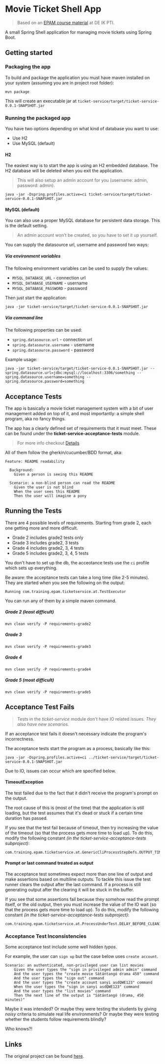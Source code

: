 # Movie Ticket Shell App 

> Based on an [EPAM course material](https://github.com/epam-deik-cooperation/epam-deik-java-dev/tree/main/final) at DE IK PTI.

A small Spring Shell application for managing movie tickets using Spring Boot. 

## Getting started

### Packaging the app

To build and package the application you must have maven installed on your system 
(assuming you are in project root folder):

```
mvn package
```

This will create an executable jar at `ticket-service/target/ticket-service-0.0.1-SNAPSHOT.jar` 

### Running the packaged app

You have two options depending on what kind of database you want to use:
* Use H2
* Use MySQL (default)

#### H2

The easiest way is to start the app is using an H2 embedded database.
The H2 database will be deleted when you exit the application.

> This will also setup an admin account for you (username: admin, password: admin).

```
java -jar -Dspring.profiles.active=ci ticket-service/target/ticket-service-0.0.1-SNAPSHOT.jar
```

#### MySQL (default)

You can also use a proper MySQL database for persistent data storage. This is the default setting.

> An admin account won't be created, so you have to set it up yourself.

You can supply the datasource url, username and password two ways:

##### Via environment variables

The following environment variables can be used to supply the values:
* `MYSQL_DATABASE_URL` - connection url
* `MYSQL_DATABASE_USERNAME` - username
* `MYSQL_DATABASE_PASSWORD` - password

Then just start the application:

```
java -jar ticket-service/target/ticket-service-0.0.1-SNAPSHOT.jar 
```

##### Via command line

The following properties can be used:
* `spring.datasource.url` - connection url
* `spring.datasource.username` - username
* `spring.datasource.password` - password

Example usage:

```
java -jar ticket-service/target/ticket-service-0.0.1-SNAPSHOT.jar --spring.datasource.url=jdbc:mysql://localhost:3306/something --spring.datasource.username=something --spring.datasource.password=something 
```

## Acceptance Tests

The app is basically a movie ticket management system with a bit of user management added on top of it, 
and most importantly: a simple shell program, aka no fancy things.

The app has a clearly defined set of requirements that it must meet.
These can be found under the **ticket-service-acceptance-tests** module.

> For more info checkout [Details](DETAILS.md)

All of them follow the gherkin/cucumber/BDD format, aka:

```
Feature: README readability

  Background:
    Given a person is seeing this README

  Scenario: a non-blind person can read the README
    Given the user is not blind
    When the user sees this README
    Then the user will imagine a pony
```

## Running the Tests

There are 4 possible levels of requirements.
Starting from grade 2, each one getting more and more difficult.

* Grade 2 includes grade2 tests only
* Grade 3 includes grade2, 3 tests
* Grade 4 includes grade2, 3, 4 tests
* Grade 5 includes grade2, 3, 4, 5 tests

You don't have to set up the db, the acceotance tests use the `ci` profile which sets up everything.

Be aware: the acceptance tests can take a long time (like 2-5 minutes).
They are started when you see the following on the output:

```
Running com.training.epam.ticketservice.at.TestExecutor
```

You can run any of them by a simple maven command.

##### Grade 2 (least difficult)

```shell
mvn clean verify -P requirements-grade2
```

##### Grade 3

```shell
mvn clean verify -P requirements-grade3
```

##### Grade 4

```shell
mvn clean verify -P requirements-grade4
```

##### Grade 5 (most difficult)

```shell
mvn clean verify -P requirements-grade5
```

## Acceptance Test Fails

> Tests in the *ticket-service* module don't have IO related issues. *They also have new scenarios.*

If an acceptance test fails it doesn't necessary indicate the program's incorrectness.

The acceptance tests start the program as a process, basically like this:

```shell
java -jar -Dspring.profiles.active=ci ../ticket-service/target/ticket-service-0.0.1-SNAPSHOT.jar
```

Due to IO, issues can occur which are specified below.

#### TimeoutException

The test failed due to the fact that it didn't receive the program's prompt on the output.

The root cause of this is (most of the time) that the application is still loading, 
but the test assumes that it's dead or stuck if a certain time duration has passed.

If you see that the test fail because of timeout, 
then try increasing the value of the timeout (so that the process gets more time to load up).
To do this, modify the following constant *(in the ticket-service-acceptance-tests subproject)*:

```
com.training.epam.ticketservice.at.GenericCliProcessStepDefs.OUTPUT_TIMEOUT
```

#### Prompt or last command treated as output

The acceptance test sometimes expect more than one line of output and make assertions based on multiline outputs.
To tackle this issue the test runner clears the output after the last command.
If a process is still generating output after the clearing it will be stuck in the buffer.

If you see that some assertions fail because they somehow read the prompt itself, or the old output, 
then you must increase the value of the IO wait (so that the process gets more time to load up).
To do this, modify the following constant *(in the ticket-service-acceptance-tests subproject)*:

```
com.training.epam.ticketservice.at.ProcessUnderTest.DELAY_BEFORE_CLEANING_PROCESS_OUTPUT
```
### Acceptance Test Inconsistencies

Some acceptance test include some well hidden *typos*.

For example, the user can `sign up` but the case below uses `create account`.

```
Scenario: an authenticated, non-privileged user can list movies
    Given the user types the "sign in privileged admin admin" command
    And the user types the "create movie Sátántangó drama 450" command
    And the user types the "sign out" command
    And the user types the "create account sanyi asdQWE123" command
    When the user types the "sign in sanyi asdQWE123" command
    And the user types the "list movies" command
    Then the next line of the output is "Sátántangó (drama, 450 minutes)"
```

Maybe it was intended? 
Or maybe they were testing the students by giving *noisy* criteria to simulate real life environments?
Or maybe they were testing whether the students follow requirements blindly?

Who knows?!

## Links

The original project can be found [here](https://github.com/epam-deik-cooperation/epam-deik-java-dev/tree/main/final).